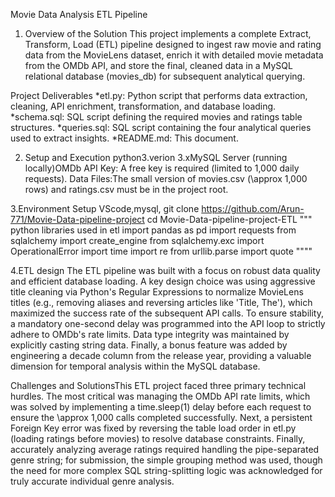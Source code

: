 Movie Data Analysis ETL Pipeline
1. Overview of the Solution
This project implements a complete Extract, Transform, Load (ETL) pipeline designed to ingest raw movie and rating data from the MovieLens dataset,
enrich it with detailed movie metadata from the OMDb API, and store the final, cleaned data in a MySQL relational database (movies_db)
for subsequent analytical querying.

Project Deliverables
*etl.py: Python script that performs data extraction, cleaning, API enrichment, transformation, and database loading.
*schema.sql: SQL script defining the required movies and ratings table structures.
*queries.sql: SQL script containing the four analytical queries used to extract insights.
*README.md: This document.

2. Setup and Execution
 python3.verion
 3.xMySQL Server (running locally)OMDb API Key: A free key is required (limited to 1,000 daily requests).
 Data Files:The small version of movies.csv (\approx 1,000 rows) and ratings.csv must be in the project root.

3.Environment Setup
VScode,mysql,
git clone https://github.com/Arun-771/Movie-Data-pipeline-project
cd Movie-Data-pipeline-project-ETL
""" python libraries used in etl
import pandas as pd
import requests
from sqlalchemy import create_engine
from sqlalchemy.exc import OperationalError
import time
import re
from urllib.parse import quote
""""

4.ETL design
The ETL pipeline was built with a focus on robust data quality and efficient database loading. 
A key design choice was using aggressive title cleaning via 
Python's Regular Expressions to normalize MovieLens titles (e.g., removing aliases and reversing articles like 'Title, The'), 
which maximized the success rate of the subsequent API calls. To ensure stability, a mandatory one-second delay was programmed 
into the API loop to strictly adhere to OMDb's rate limits. Data type integrity was maintained by explicitly casting string data. 
Finally, a bonus feature was added by engineering a decade column from the release year, 
providing a valuable dimension for temporal analysis within the MySQL database.

Challenges and SolutionsThis ETL project faced three primary technical hurdles. 
The most critical was managing the OMDb API rate limits, which was solved by implementing a time.sleep(1) delay before each request 
to ensure the \approx 1,000 calls completed successfully. 
Next, a persistent Foreign Key error was fixed by reversing the table load order in etl.py (loading ratings before movies) to resolve database constraints. 
Finally, accurately analyzing average ratings required handling the pipe-separated genre string; 
for submission, the simple grouping method was used, though the need for more complex SQL string-splitting logic was acknowledged for truly accurate individual genre analysis.
